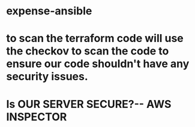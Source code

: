 # expense-ansible

# to scan the terraform code will use the checkov to scan the code to ensure our code shouldn't have any security issues.
# Is OUR SERVER SECURE?-- AWS INSPECTOR
